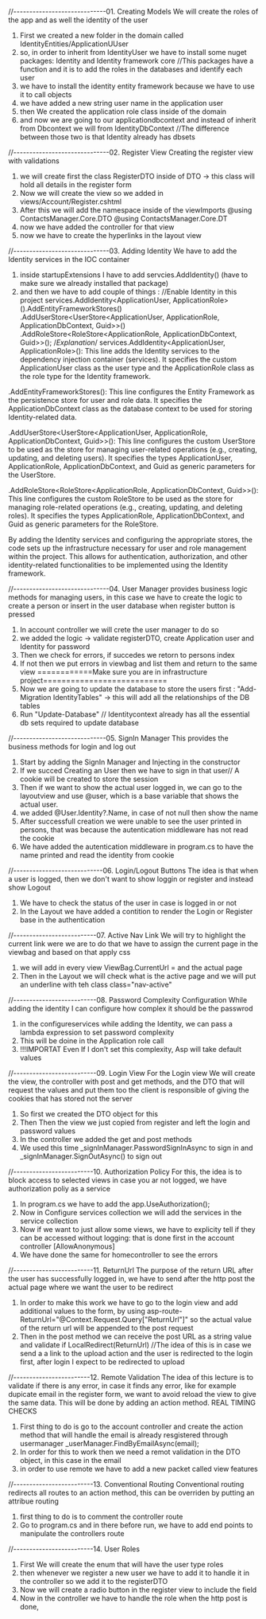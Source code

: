 //-----------------------------01. Creating Models
We will create the roles of the app and as well the identity of the user
1. First we created a new folder in the domain called IdentityEntities/ApplicationUUser
2. so, in order to inherit from IdentityUser we have to install some nuget packages: Identity and Identity framework core
//This packages have a function and it  is to add the roles in the databases and identify each user
3. we have to install the identity entity framework because we have to use it to call objects
4. we have added a new string user name in the application user
5. then We created the application role class inside of the domain
6. and now we are going to our applicationdbcontext and instead of inherit from Dbcontext we will from IdentityDbContext
//The difference between those two is that Identity already has dbsets

//------------------------------02. Register View
Creating the register view with validations
1. we will create first the class RegisterDTO inside of DTO -> this class will hold all details in the register form
2. Now we will create the view so we added in views/Account/Register.cshtml
3. After this we will add the namespace inside of the viewImports @using ContactsManager.Core.DTO @using ContactsManager.Core.DT
4. now we have added the controller for that view
5. now we have to create the hyperlinks in the layout view

//------------------------------03. Adding Identity
We have to add the Identity services in the IOC container
1. inside startupExtensions I have to add servcies.AddIdentity() (have to make sure we already installed that package)
2. and then we have to add couple of things : //Enable Identity in this project
            services.AddIdentity<ApplicationUser, ApplicationRole>().AddEntityFrameworkStores<ApplicationDbContext>()
                .AddUserStore<UserStore<ApplicationUser, ApplicationRole, ApplicationDbContext, Guid>>()
                .AddRoleStore<RoleStore<ApplicationRole, ApplicationDbContext, Guid>>();
/*Explanation*/
services.AddIdentity<ApplicationUser, ApplicationRole>(): This line adds the Identity services to the dependency injection container (services). It specifies the custom ApplicationUser class as the user type and the ApplicationRole class as the role type for the Identity framework.

.AddEntityFrameworkStores<ApplicationDbContext>(): This line configures the Entity Framework as the persistence store for user and role data. It specifies the ApplicationDbContext class as the database context to be used for storing Identity-related data.

.AddUserStore<UserStore<ApplicationUser, ApplicationRole, ApplicationDbContext, Guid>>(): This line configures the custom UserStore to be used as the store for managing user-related operations (e.g., creating, updating, and deleting users). It specifies the types ApplicationUser, ApplicationRole, ApplicationDbContext, and Guid as generic parameters for the UserStore.

.AddRoleStore<RoleStore<ApplicationRole, ApplicationDbContext, Guid>>(): This line configures the custom RoleStore to be used as the store for managing role-related operations (e.g., creating, updating, and deleting roles). It specifies the types ApplicationRole, ApplicationDbContext, and Guid as generic parameters for the RoleStore.

By adding the Identity services and configuring the appropriate stores, the code sets up the infrastructure necessary for user and role management within the project. This allows for authentication, authorization, and other identity-related functionalities to be implemented using the Identity framework.

//------------------------------04. User Manager
provides business logic methods for managing users, in this case we have to create the logic to create a person or insert in the user database when register button is pressed
1. In account controller we will crete the user manager to do so
2. we added the logic -> validate registerDTO, create Application user and Identity for password
3. Then we check for errors, if succedes we retorn to persons index
4. If not then we put errors in viewbag and list them and return to the same view
============Make sure you are in infrastructure project===========================
5. Now we are going to update the database to store the users first : "Add-Migration IdentityTables" -> this will add all the relationships of the DB tables
6. Run "Update-Database" // Identitycontext already has all the essential db sets required to update database

//-----------------------------05. SignIn Manager
This provides the business methods for login and log out
1. Start by adding the SignIn Manager and Injecting in the constructor
2. If we succed Creating an User then we have to sign in that user// A cookie will be created to store the session
3. Then if we want to show the actual user logged in, we can go to the layoutview and use @user, which is a base variable that shows the actual user.
4. we added @User.Identity?.Name, in case of not null then show the name
5. After successfull creation we were unable to see the user printed in persons, that was because the autentication middleware has not read the cookie
6. We have added the autentication middleware in program.cs to have the name printed and read the identity from cookie

//----------------------------06. Login/Logout Buttons
The idea is that when a user is logged, then we don't want to show loggin or register and instead show Logout
1. We have to check the status of the user in case is logged in or not
2. In the Layout we have added a contition to render the Login or Register base in the authentication

//--------------------------07. Active Nav Link
We will try to highlight the current link were we are to do that we have to assign the current page in the viewbag and based on that apply css
1. we will add in every view ViewBag.CurrentUrl = and the actual page
2. Then in the Layout we will check what is the active page and we will put an underline with teh class  class="nav-active"

//--------------------------08. Password Complexity Configuration
While adding the identity I can configure how complex it should be the passwrod
1. in the configureservices while adding the Identity, we can pass a lambda expression to set password complexity
2. This will be doine in the Application role call
3. !!!IMPORTAT Even If I don't set this complexity, Asp will take default values

//--------------------------09. Login View
For the Login view We will create the view, the controller with post and get methods, and the DTO that will request the values and put them too the client is responsible of giving the cookies that has stored not the server
1. So first we created the DTO object for this
2. Then Then the view we just copied from register and left the login and password values
3. In the controller we added the get and post methods
4. We used this time _signInManager.PasswordSignInAsync to sign in and _signInManager.SignOutAsync() to sign out

//-------------------------10. Authorization Policy
For this, the idea is to block access to selected views in case you ar not logged, we have authorization poliy as a service
1. In program.cs we have to add the app.UseAuthorization();
2. Now in Configure services collection we will add the services in the service collection
3. Now if we want to just allow some views, we have to explicity tell if they can be accessed without logging: that is done first in the account controller [AllowAnonymous]
4. We have done the same for homecontroller to see the errors

//-------------------------11. ReturnUrl
The purpose of the return URL after the user has successfully logged in, we have to send after the http post the actual page where we want the user to be redirect
1. In order to make this work we have to go to the login view and add additional values to the form, by using  asp-route-ReturnUrl="@Context.Request.Query["ReturnUrl"]" so the actual value of the return url will be appended to the post request
2. Then in the post method we can receive the post URL as a string value and validate if LocalRedirect(ReturnUrl)
//The idea of this is in case we send a a link to the upload action and the user is redirected to the login first, after login I expect to be redirected to upload

//------------------------12. Remote Validation
The idea of this lecture is to validate if there is any error, in case it finds any error, like for example dupicate email in the register form, we want to avoid reload the view to give the same data. This will be done by adding an action method. REAL TIMING CHECKS 
1. First thing to do is go to the account controller and create the action method that will handle the email is already resgistered through usermanager _userManager.FindByEmailAsync(email);
2. In order for this to work then we need a remot validation in the DTO object, in this case in the email
3. in order to use remote we have to add a new packet called view features

//-------------------------13. Conventional Routing
Conventional routing redirects all routes to an action method, this can be overriden by putting an attribue routing
1. first thing to do is to comment the controller route
2. Go to program.cs and in there before run, we have to add end points to manipulate the controllers route

//-------------------------14. User Roles
1. First We will create the enum that will have the user type roles
2. then whenever we register a new user we have to add it to handle it in the controller so we add it to the registerDTO
3. Now we will create a radio button in the register view to include the field
4. Now in the controller we have to handle the role when the http post is done, 